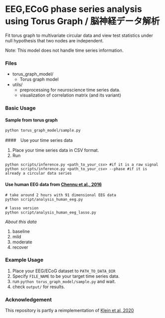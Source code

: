 # EEG,ECoG phase series analysis using Torus Graph / 脳神経データ解析

Fit torus graph to multivariate circular data and view test statistics under null hypothesis that two nodes are independent. 

Note: This model does not handle time series information.


### Files
- torus_graph_model/
    - Torus graph model
- utils/
    - preprocessing for neuroscience time series data. 
    - visualization of correlation matrix (and its variant)

### Basic Usage

#### Sample from torus graph
```
python torus_graph_model/sample.py
```

####　Use your time series data
1. Place your time series data in CSV format.
2. Run
```
python scripts/inference.py <path_to_your_csv> #if it is a raw signal
python scripts/inference.py <path_to_your_csv> --phase #if it is already a circular data series
```

#### Use human EEG data from [Chennu et al., 2016](https://www.repository.cam.ac.uk/items/b7817912-50b5-423b-882e-978fb39a49df)
```
# take around 2 hours with 91 dimensional EEG data
python script/analysis_human_eeg.py

# lasso version
python script/analysis_human_eeg_lasso.py
```
*About this data*
1. baseline
2. mild
3. moderate
4. recover



### Example Usage

1. Place your EEG/ECoG dataset to `PATH_TO_DATA_DIR`
1. Specify `FILE_NAME` to be your target time series data.
1. run `python torus_graph_model/sample.py` and wait.
1. check `output/` for results.

### Acknowledgement
This repository is partly a reimplementation of [Klein et al, 2020](https://projecteuclid.org/journals/annals-of-applied-statistics/volume-14/issue-2/Torus-graphs-for-multivariate-phase-coupling-analysis/10.1214/19-AOAS1300.full)